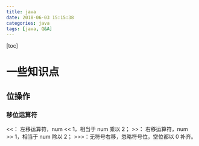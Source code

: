 ```yaml
---
title: java
date: 2018-06-03 15:15:38
categories: java
tags: [java, Q&A]
---
```

[toc]
# 一些知识点

## 位操作

### 移位运算符
<<：  左移运算符，num << 1，相当于 num 乘以 2；
\>>： 右移运算符，num >> 1，相当于 num 除以 2；
\>>>：无符号右移，忽略符号位，空位都以 0 补齐。